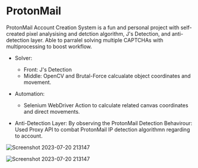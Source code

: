 # ProtonMail
ProtonMail Account Creation System is a fun and personal project with self-created pixel analysising and detction algorithm, J's Detection, and anti-detection layer.
Able to parralel solving multiple CAPTCHAs with multiprocessing to boost workflow.

- Solver: 
  - Front: J's Detection
  - Middle: OpenCV and Brutal-Force calcualate object coordinates and movement.
  
- Automation:
  - Selenium WebDriver Action to calculate related canvas coordinates and direct movements.

- Anti-Detection Layer:
  By observing the ProtonMail Detection Behavirour:
  Used Proxy API to combat ProtonMail IP detection algorithmn regarding to account.
  

![Screenshot 2023-07-20 213147](https://github.com/user-attachments/assets/677d965e-0b14-4e25-8c65-2761828a3ca0)

![Screenshot 2023-07-20 213147]([https://github.com/user-attachments/assets/677d965e-0b14-4e25-8c65-2761828a3ca0](https://streamable.com/cl47bj))
